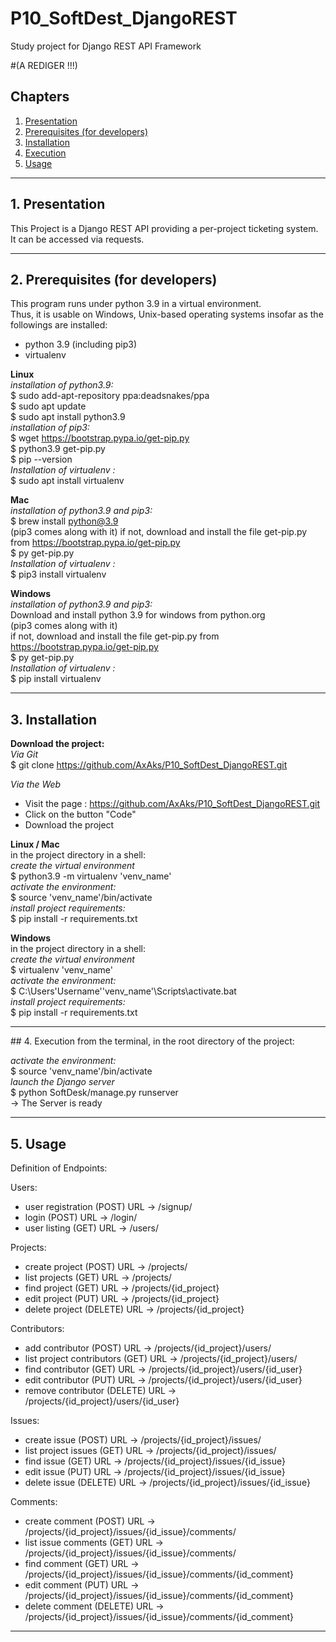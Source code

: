 # P10_SoftDest_DjangoREST
Study project for Django REST API Framework

#(A REDIGER !!!)

## Chapters

1. [Presentation](#presentation)
2. [Prerequisites (for developers)](#prerequisites)
3. [Installation](#installation)
4. [Execution](#execution)
5. [Usage](#usage)
***

## 1. Presentation <a name="presentation"></a>
This Project is a Django REST API providing a per-project ticketing system.
It can be accessed via requests.
***

## 2. Prerequisites (for developers) <a name="prerequisites"></a>
This program runs under python 3.9 in a virtual environment.  
Thus, it is usable on Windows, Unix-based operating systems
insofar as the followings are installed:
- python 3.9 (including pip3)
- virtualenv

__Linux__  
_installation of python3.9:_    
$ sudo add-apt-repository ppa:deadsnakes/ppa    
$ sudo apt update     
$ sudo apt install python3.9    
_installation of pip3:_     
$ wget https://bootstrap.pypa.io/get-pip.py     
$ python3.9 get-pip.py    
$ pip --version    
_Installation of virtualenv :_      
$ sudo apt install virtualenv    

__Mac__  
_installation of python3.9 and pip3:_  
$ brew install python@3.9    
(pip3 comes along with it) 
if not, download and install the file get-pip.py from https://bootstrap.pypa.io/get-pip.py    
$ py get-pip.py       
_Installation of virtualenv :_    
$ pip3 install virtualenv
  
__Windows__     
_installation of python3.9 and pip3:_  
Download and install python 3.9 for windows from python.org    
(pip3 comes along with it)     
if not, download and install the file get-pip.py from https://bootstrap.pypa.io/get-pip.py    
$ py get-pip.py     
_Installation of virtualenv :_   
$ pip install virtualenv    
***

## 3. Installation <a name="installation"></a>

__Download the project:__    
_Via Git_      
$ git clone https://github.com/AxAks/P10_SoftDest_DjangoREST.git   
    
_Via the Web_     
- Visit the page : https://github.com/AxAks/P10_SoftDest_DjangoREST.git    
- Click on the button "Code"     
- Download the project     

__Linux / Mac__       
in the project directory in a shell:       
_create the virtual environment_       
$ python3.9 -m virtualenv 'venv_name'        
_activate the environment:_        
$ source 'venv_name'/bin/activate         
_install project requirements:_       
$ pip install -r requirements.txt         
  
__Windows__    
in the project directory in a shell:        
_create the virtual environment_      
$ virtualenv 'venv_name'      
_activate the environment:_     
$ C:\Users\'Username'\'venv_name'\Scripts\activate.bat       
_install project requirements:_            
$ pip install -r requirements.txt
***

## 4. Execution <a name="execution"></a>
from the terminal, in the root directory of the project:

_activate the environment:_    
$ source 'venv_name'/bin/activate        
_launch the Django server_       
$ python SoftDesk/manage.py runserver    
-> The Server is ready  
***

## 5. Usage <a name="usage"></a>

Definition of Endpoints:

Users:
- user registration (POST)
URL -> /signup/ 
- login (POST)
URL -> /login/
- user listing (GET)
URL -> /users/

Projects:
- create project (POST)
URL -> /projects/
- list projects (GET)
URL -> /projects/
- find project (GET)
URL -> /projects/{id_project}
- edit project (PUT)
URL -> /projects/{id_project}
- delete project (DELETE)
URL -> /projects/{id_project}

Contributors:
- add contributor (POST)
URL -> /projects/{id_project}/users/
- list project contributors (GET)
URL -> /projects/{id_project}/users/
- find contributor (GET)
URL -> /projects/{id_project}/users/{id_user}
- edit contributor (PUT)
URL -> /projects/{id_project}/users/{id_user}
- remove contributor (DELETE)
URL -> /projects/{id_project}/users/{id_user}

Issues:
- create issue (POST)
URL -> /projects/{id_project}/issues/
- list project issues (GET)
URL -> /projects/{id_project}/issues/
- find issue (GET)
URL -> /projects/{id_project}/issues/{id_issue}
- edit issue (PUT)
URL -> /projects/{id_project}/issues/{id_issue}
- delete issue (DELETE)
URL -> /projects/{id_project}/issues/{id_issue}

Comments:
- create comment (POST)
URL -> /projects/{id_project}/issues/{id_issue}/comments/
- list issue comments (GET)
URL -> /projects/{id_project}/issues/{id_issue}/comments/
- find comment (GET)
URL -> /projects/{id_project}/issues/{id_issue}/comments/{id_comment}
- edit comment (PUT)
URL -> /projects/{id_project}/issues/{id_issue}/comments/{id_comment}
- delete comment (DELETE)
URL -> /projects/{id_project}/issues/{id_issue}/comments/{id_comment}
***
